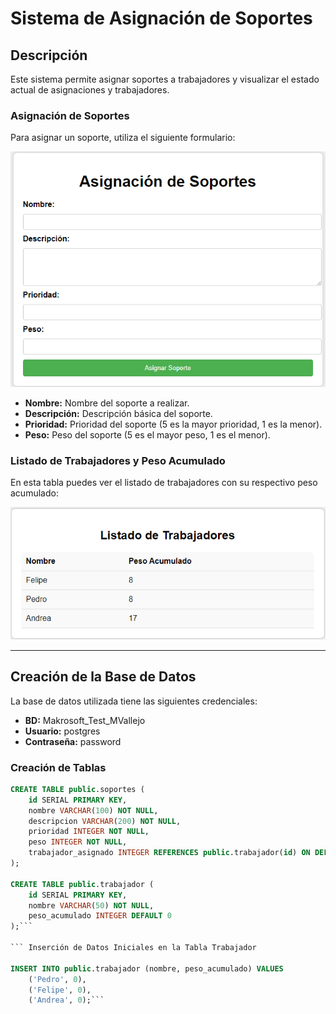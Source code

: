 # Sistema de Asignación de Soportes

## Descripción

Este sistema permite asignar soportes a trabajadores y visualizar el estado actual de asignaciones y trabajadores.

### Asignación de Soportes

Para asignar un soporte, utiliza el siguiente formulario:

![Formulario de Asignación](imagen1.png)

- **Nombre:** Nombre del soporte a realizar.
- **Descripción:** Descripción básica del soporte.
- **Prioridad:** Prioridad del soporte (5 es la mayor prioridad, 1 es la menor).
- **Peso:** Peso del soporte (5 es el mayor peso, 1 es el menor).

### Listado de Trabajadores y Peso Acumulado

En esta tabla puedes ver el listado de trabajadores con su respectivo peso acumulado:

![Listado de Trabajadores](imagen2.png)

---

## Creación de la Base de Datos

La base de datos utilizada tiene las siguientes credenciales:

- **BD:** Makrosoft_Test_MVallejo
- **Usuario:** postgres
- **Contraseña:** password

### Creación de Tablas

```sql
CREATE TABLE public.soportes (
    id SERIAL PRIMARY KEY,
    nombre VARCHAR(100) NOT NULL,
    descripcion VARCHAR(200) NOT NULL,
    prioridad INTEGER NOT NULL,
    peso INTEGER NOT NULL,
    trabajador_asignado INTEGER REFERENCES public.trabajador(id) ON DELETE SET NULL
);

CREATE TABLE public.trabajador (
    id SERIAL PRIMARY KEY,
    nombre VARCHAR(50) NOT NULL,
    peso_acumulado INTEGER DEFAULT 0
);```

``` Inserción de Datos Iniciales en la Tabla Trabajador

INSERT INTO public.trabajador (nombre, peso_acumulado) VALUES
    ('Pedro', 0),
    ('Felipe', 0),
    ('Andrea', 0);```